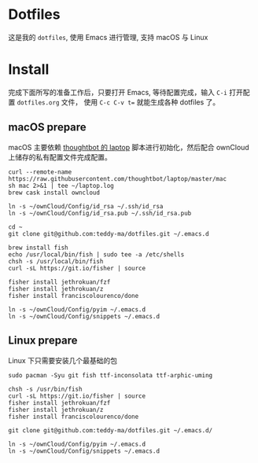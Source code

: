 # Dotfiles

这是我的 `dotfiles`,  使用 Emacs 进行管理, 支持 macOS 与 Linux

# Install

完成下面所写的准备工作后，只要打开 Emacs, 等待配置完成，输入 `C-i` 打开配置 `dotfiles.org` 文件，
使用 `C-c C-v t=` 就能生成各种 dotfiles 了。

## macOS prepare

macOS 主要依赖 [thoughtbot 的 laptop](https://github.com/thoughtbot/laptop) 脚本进行初始化，然后配合 ownCloud 上储存的私有配置文件完成配置。

```shell
curl --remote-name https://raw.githubusercontent.com/thoughtbot/laptop/master/mac
sh mac 2>&1 | tee ~/laptop.log
brew cask install owncloud

ln -s ~/ownCloud/Config/id_rsa ~/.ssh/id_rsa
ln -s ~/ownCloud/Config/id_rsa.pub ~/.ssh/id_rsa.pub

cd ~
git clone git@github.com:teddy-ma/dotfiles.git ~/.emacs.d

brew install fish
echo /usr/local/bin/fish | sudo tee -a /etc/shells
chsh -s /usr/local/bin/fish
curl -sL https://git.io/fisher | source

fisher install jethrokuan/fzf
fisher install jethrokuan/z
fisher install franciscolourenco/done

ln -s ~/ownCloud/Config/pyim ~/.emacs.d
ln -s ~/ownCloud/Config/snippets ~/.emacs.d
```

## Linux prepare

Linux 下只需要安装几个最基础的包

```shell
sudo pacman -Syu git fish ttf-inconsolata ttf-arphic-uming

chsh -s /usr/bin/fish
curl -sL https://git.io/fisher | source
fisher install jethrokuan/fzf
fisher install jethrokuan/z
fisher install franciscolourenco/done

git clone git@github.com:teddy-ma/dotfiles.git ~/.emacs.d/

ln -s ~/ownCloud/Config/pyim ~/.emacs.d
ln -s ~/ownCloud/Config/snippets ~/.emacs.d
```
